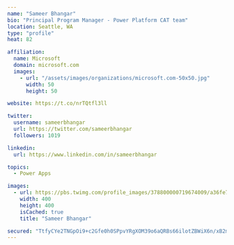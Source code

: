 ```yaml
---
name: "Sameer Bhangar"
bio: "Principal Program Manager - Power Platform CAT team"
location: Seattle, WA
type: "profile"
heat: 82

affiliation:
  name: Microsoft
  domain: microsoft.com
  images:
    - url: "/assets/images/organizations/microsoft.com-50x50.jpg"
      width: 50
      height: 50

website: https://t.co/nrTQtfl3ll

twitter:
  username: sameerbhangar
  url: https://twitter.com/sameerbhangar
  followers: 1019

linkedin:
  url: https://www.linkedin.com/in/sameerbhangar

topics:
  - Power Apps

images:
  - url: https://pbs.twimg.com/profile_images/378800000719674009/a36fe7ddfab1778b76e5793772e43798_400x400.jpeg
    width: 400
    height: 400
    isCached: true
    title: "Sameer Bhangar"

secured: "TtfyCYe2TNGpOi9+c2Gfe0h0SPpvYRgXOM39o6aQRBs66ilotZBWiX6n/xB2mHPiZIWHTlqQ3WJZDuUHTnJDet5CUPDKAJ37r/7XWUe9nmyFj96Xr0LAKWCgqfYT8v9tbv0odwD9j+OnYAdaw/1QE+qKkNu0rdOsPqEXhbbbp7UHtxThmtR/QfExCWY9lII0vaH0SgkRccPFBjcSqzekTSxwSfFjZuxvksjLMiGnFoNEhl+gSK3D39MP2wBeraT+YL4YzaCMHWuyf1u3QHaPY0JMJbpeM8RcI55B7ojyrhclxgTEujN2vkoeiez44XkikThMHzrbQzGWRI5qSKsmkQgJcwQ2xDtY4KSjHfdLFZqO8fkSXVm8hcYMhthnl7kRwK0qeMR9LjJSGuTOZa++zPxDidpi199NNS0B70sVYMg=;Gpz9yxAtHlXwqIznIoInow=="
---
```



